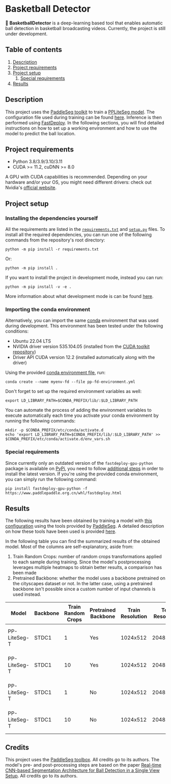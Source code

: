 # Basketball Detector

:basketball: **BasketballDetector** is a deep-learning based tool that enables automatic
ball detection in basketball broadcasting videos.
Currently, the project is still under development.

## Table of contents

1. [Description](#description)
2. [Project requirements](#project-requirements)
3. [Project setup](#project-setup)
   1. [Special requirements](#special-requirements) 
4. [Results](#results)

## Description

This project uses the 
[PaddleSeg toolkit](https://github.com/PaddlePaddle/PaddleSeg)
to train a [PPLiteSeg model](https://github.com/PaddlePaddle/PaddleSeg/tree/release/2.8/configs/pp_liteseg).
The configuration file used during training can be found 
[here](basketballdetector/config/pp_liteseg_stdc1_basketballdetector_1024x512.yml).
Inference is then performed using 
[FastDeploy](https://github.com/PaddlePaddle/FastDeploy).
In the following sections, you will find detailed instructions on how to set up
a working environment and how to use the model to predict the ball location.

## Project requirements

- Python 3.8/3.9/3.10/3.11
- CUDA >= 11.2, cuDNN >= 8.0

A GPU with CUDA capabilities is recommended. Depending on your hardware and/or your OS,
you might need different drivers: check out Nvidia's
[official website](https://www.nvidia.com/Download/index.aspx?lang=en-us).

## Project setup

### Installing the dependencies yourself

All the requirements are listed in the 
[`requirements.txt`](requirements.txt) and [`setup.py`](setup.py) files.
To install all the required dependencies,
you can run one of the following commands from the repository's root directory:
```shell
python -m pip install -r requirements.txt
```
Or: 
```shell
python -m pip install .
```

If you want to install the project in development mode, instead you can run:
```shell
python -m pip install -v -e .
```
More information about what development mode is can be found 
[here](https://setuptools.pypa.io/en/latest/userguide/development_mode.html).

### Importing the conda environment

Alternatively, you can import the same
[conda](https://docs.conda.io/projects/conda/en/latest/index.html) 
environment that was used during development.
This environment has been tested under the following conditions:
- Ubuntu 22.04 LTS
- NVIDIA driver version 535.104.05 (installed from the
[CUDA toolkit repository](https://developer.nvidia.com/cuda-12-0-1-download-archive?target_os=Linux&target_arch=x86_64&Distribution=Ubuntu&target_version=22.04&target_type=deb_network))
- Driver API CUDA version 12.2 (installed automatically along with the driver)

Using the provided [conda environment file](conda/pp-fd-environment.yml), run:
```shell
conda create --name myenv-fd --file pp-fd-environment.yml
```

Don't forget to set up the required environment variables as well:
```shell
export LD_LIBRARY_PATH=$CONDA_PREFIX/lib/:$LD_LIBRARY_PATH
```

You can automate the process of adding the environment variables
to execute automatically each time you activate your
conda environment by running the following commands:
```shell
mkdir -p $CONDA_PREFIX/etc/conda/activate.d
echo 'export LD_LIBRARY_PATH=$CONDA_PREFIX/lib/:$LD_LIBRARY_PATH' >> $CONDA_PREFIX/etc/conda/activate.d/env_vars.sh
```

### Special requirements

Since currently only an outdated version of the `fastdeploy-gpu-python` package
is available on [PyPi](https://pypi.org/project/fastdeploy-gpu-python/), you need to
follow [additional steps](https://github.com/PaddlePaddle/FastDeploy#-install-fastdeploy-sdk-with-both-cpu-and-gpu-support)
in order to install the latest version. 
If you're using the provided conda environment, you can simply run the following command:
```shell
pip install fastdeploy-gpu-python -f https://www.paddlepaddle.org.cn/whl/fastdeploy.html
```

## Results

The following results have been obtained by training a model with 
[this configuration](basketballdetector/config/pp_liteseg_stdc1_basketballdetector_1024x512.yml)
using the tools provided by [PaddleSeg](https://github.com/PaddlePaddle/PaddleSeg/blob/release/2.8/docs/train/train.md).
A detailed description on how these tools have been used is provided
[here](basketballdetector/models/README.md).

In the following table you can find the summarized results of the obtained model.
Most of the columns are self-explanatory, aside from:
1. Train Random Crops: number of random crops transformations applied to each sample during training.
Since the model's postprocessing leverages multiple heatmaps to obtain better results, a comparison has been made
2. Pretrained Backbone: whether the model uses a backbone pretrained on the cityscapes dataset or not.
In the latter case, using a pretrained backbone isn't possible since a custom number of input channels is used instead.

| Model        | Backbone | Train Random Crops | Pretrained Backbone | Train  Resolution | Test  Resolution | Training Iters | mIoU | Ball Class IoU | Links                |
|--------------|----------|--------------------|---------------------|-------------------|------------------|----------------|------|----------------|----------------------|
| PP-LiteSeg-T | STDC1    | 1                  | Yes                 | 1024x512          | 2048x1024        | 160000         |      |                | config model log vdl |
| PP-LiteSeg-T | STDC1    | 10                 | Yes                 | 1024x512          | 2048x1024        | 160000         |      |                | config model log vdl |
| PP-LiteSeg-T | STDC1    | 1                  | No                  | 1024x512          | 2048x1024        | 160000         |      |                | config model log vdl | 
| PP-LiteSeg-T | STDC1    | 10                 | No                  | 1024x512          | 2048x1024        | 160000         |      |                | config model log vdl |

## Credits

This project uses the [PaddleSeg toolbox](https://github.com/PaddlePaddle/PaddleSeg). All credits go to its authors.
The model's pre- and post-processing steps are based on the paper
[Real-time CNN-based Segmentation Architecture for Ball Detection in a Single View Setup](https://arxiv.org/abs/2007.11876).
All credits go to its authors.
